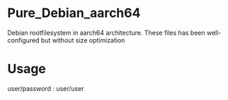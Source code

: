 # Pure_Debian_aarch64
Debian rootfilesystem in aarch64 architecture.
These files has been well-configured but without size optimization

# Usage
user/password : user/user
